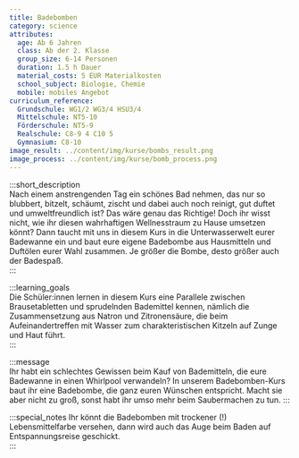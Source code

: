 ```yaml
---
title: Badebomben
category: science
attributes:
  age: Ab 6 Jahren
  class: Ab der 2. Klasse
  group_size: 6-14 Personen
  duration: 1.5 h Dauer
  material_costs: 5 EUR Materialkosten
  school_subject: Biologie, Chemie
  mobile: mobiles Angebot
curriculum_reference:
  Grundschule: WG1/2 WG3/4 HSU3/4  
  Mittelschule: NT5-10
  Förderschule: NT5-9   
  Realschule: C8-9 4 C10 5
  Gymnasium: C8-10
image_result: ../content/img/kurse/bombs_result.png
image_process: ../content/img/kurse/bomb_process.png
---
```

:::short_description  
Nach einem anstrengenden Tag ein schönes Bad nehmen, das nur so blubbert, bitzelt, schäumt, zischt und dabei auch noch reinigt, gut duftet und umweltfreundlich ist? Das wäre genau das Richtige! Doch ihr wisst nicht, wie ihr diesen wahrhaftigen Wellnesstraum zu Hause umsetzen könnt? Dann taucht mit uns in diesem Kurs in die Unterwasserwelt eurer Badewanne ein und baut eure eigene Badebombe aus Hausmitteln und Duftölen eurer Wahl zusammen. Je größer die Bombe, desto größer auch der Badespaß.  
:::

:::learning_goals  
 Die Schüler:innen lernen in diesem Kurs eine Parallele zwischen Brausetabletten und sprudelnden Bademittel kennen, nämlich die Zusammensetzung aus Natron und Zitronensäure, die beim Aufeinandertreffen mit Wasser zum charakteristischen Kitzeln auf Zunge und Haut führt.          
:::

:::message  
Ihr habt ein schlechtes Gewissen beim Kauf von Bademitteln, die eure Badewanne in einen Whirlpool verwandeln? In unserem Badebomben-Kurs baut ihr eine Badebombe, die ganz euren Wünschen entspricht. Macht sie aber nicht zu groß, sonst habt ihr umso mehr beim Saubermachen zu tun.
:::  

:::special_notes
Ihr könnt die Badebomben mit trockener (!) Lebensmittelfarbe versehen, dann wird auch das Auge beim Baden auf Entspannungsreise geschickt.  
:::
